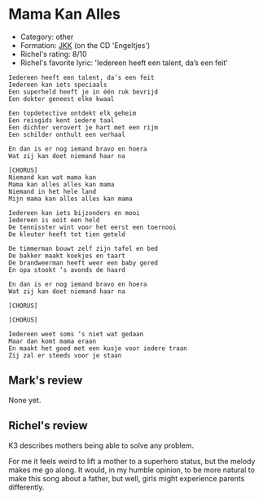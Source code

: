 # Mama Kan Alles

 * Category: other
 * Formation: [JKK](Jkk.md) (on the CD 'Engeltjes')
 * Richel's rating: 8/10
 * Richel's favorite lyric: 'Iedereen heeft een talent, da’s een feit'

```
Iedereen heeft een talent, da’s een feit
Iedereen kan iets speciaals
Een superheld heeft je in één ruk bevrijd
Een dokter geneest elke kwaal

Een topdetective ontdekt elk geheim
Een reisgids kent iedere taal
Een dichter verovert je hart met een rijm
Een schilder onthult een verhaal

En dan is er nog iemand bravo en hoera
Wat zij kan doet niemand haar na

[CHORUS]
Niemand kan wat mama kan
Mama kan alles alles kan mama
Niemand in het hele land
Mijn mama kan alles alles kan mama

Iedereen kan iets bijzonders en mooi
Iedereen is ooit een held
De tennisster wint voor het eerst een toernooi
De kleuter heeft tot tien geteld

De timmerman bouwt zelf zijn tafel en bed
De bakker maakt koekjes en taart
De brandweerman heeft weer een baby gered
En opa stookt ‘s avonds de haard

En dan is er nog iemand bravo en hoera
Wat zij kan doet niemand haar na

[CHORUS]

[CHORUS]

Iedereen weet soms ‘s niet wat gedaan
Maar dan komt mama eraan
En maakt het goed met een kusje voor iedere traan
Zij zal er steeds voor je staan

```

## Mark's review

None yet.

## Richel's review

K3 describes mothers being able to solve any problem.

For me it feels weird to lift a mother to a superhero status, but the melody makes me go along.
It would, in my humble opinion, to be more natural to make this song about a father, but well,
girls might experience parents differently.
